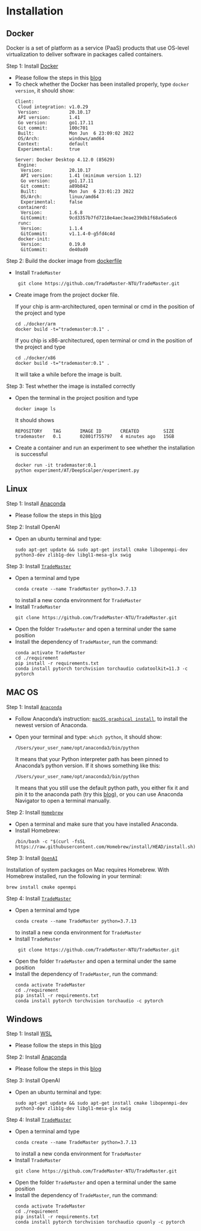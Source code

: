 # Installation
 

## Docker

Docker is a set of platform as a service (PaaS) products that use OS-level virtualization to deliver software in packages called containers.

Step 1: Install [Docker](https://docs.docker.com/)
- Please follow the steps in this [blog](https://docs.docker.com/engine/install/)
- To check whether the Docker has been installed properly, type `docker version`, it should show:
  ```
  Client:
   Cloud integration: v1.0.29
   Version:           20.10.17
   API version:       1.41
   Go version:        go1.17.11
   Git commit:        100c701
   Built:             Mon Jun  6 23:09:02 2022
   OS/Arch:           windows/amd64
   Context:           default
   Experimental:      true

  Server: Docker Desktop 4.12.0 (85629)
   Engine:
    Version:          20.10.17
    API version:      1.41 (minimum version 1.12)
    Go version:       go1.17.11
    Git commit:       a89b842
    Built:            Mon Jun  6 23:01:23 2022
    OS/Arch:          linux/amd64
    Experimental:     false
   containerd:
    Version:          1.6.8
    GitCommit:        9cd3357b7fd7218e4aec3eae239db1f68a5a6ec6
   runc:
    Version:          1.1.4
    GitCommit:        v1.1.4-0-g5fd4c4d
   docker-init:
    Version:          0.19.0
    GitCommit:        de40ad0
  ```

Step 2: Build the docker image from [dockerfile](https://github.com/TradeMaster-NTU/TradeMaster/blob/main/docker/Dockerfile)
- Install `TradeMaster`
  ```
   git clone https://github.com/TradeMaster-NTU/TradeMaster.git
  ```
- Create image from the project docker file.

  If your chip is arm-architectured, open terminal or cmd in the position of the project and type
  ```
  cd ./docker/arm
  docker build -t="trademaster:0.1" .
  ```
  If you chip is x86-architectured, open terminal or cmd in the position of the project and type
  ```
  cd ./docker/x86
  docker build -t="trademaster:0.1" .
  ```
  It will take a while before the image is built.

Step 3: Test whether the image is installed correctly

- Open the terminal in the project position and type
  ```
  docker image ls
  ```
  It should shows 
  ```
  REPOSITORY    TAG       IMAGE ID       CREATED         SIZE
  trademaster   0.1       02801f755797   4 minutes ago   15GB 
  ```
- Create a container and run an experiment to see whether the installation is successful
  ```
  docker run -it trademaster:0.1
  python experiment/AT/DeepScalper/experiment.py
  ```

## Linux
Step 1: Install [Anaconda](https://www.anaconda.com/products/individual)
- Please follow the steps in this [blog](https://linuxize.com/post/how-to-install-anaconda-on-ubuntu-18-04/)

Step 2: Install OpenAI

- Open an ubuntu terminal and type:
   ```
   sudo apt-get update && sudo apt-get install cmake libopenmpi-dev python3-dev zlib1g-dev libgl1-mesa-glx swig
   ```
Step 3: Install [`TradeMaster`](https://github.com/TradeMaster-NTU/TradeMaster)
- Open a terminal amd type 
  ```
  conda create --name TradeMaster python=3.7.13
  ```
  to install a new conda environment for `TradeMaster`
- Install `TradeMaster`
  ```
  git clone https://github.com/TradeMaster-NTU/TradeMaster.git
  ```
- Open the folder `TradeMaster` and open a terminal under the same position
- Install the dependency of `TradeMaster`, run the command:
   ```
   conda activate TradeMaster
   cd ./requirement
   pip install -r requirements.txt
   conda install pytorch torchvision torchaudio cudatoolkit=11.3 -c pytorch
   ```

## MAC OS
Step 1: Install [`Anaconda`](https://www.anaconda.com/products/individual)

- Follow Anaconda’s instruction: [`macOS graphical install`](https://docs.anaconda.com/anaconda/install/mac-os/), to install the newest version of Anaconda.

- Open your terminal and type: `which python`, it should show:
  ```
  /Users/your_user_name/opt/anaconda3/bin/python
  ```
  It means that your Python interpreter path has been pinned to Anaconda’s python version. If it shows something like this:
  ```
  /Users/your_user_name/opt/anaconda3/bin/python
  ```
  It means that you still use the default python path, you either fix it and pin it to the anaconda path (try this [blog](https://towardsdatascience.com/how-to-successfully-install-anaconda-on-a-mac-and-actually-get-it-to-work-53ce18025f97)), or you can use Anaconda Navigator to open a terminal manually.

Step 2: Install [`Homebrew`](https://brew.sh/)

- Open a terminal and make sure that you have installed Anaconda.
- Install Homebrew:
  ```
  /bin/bash -c "$(curl -fsSL https://raw.githubusercontent.com/Homebrew/install/HEAD/install.sh)"
  ```
Step 3: Install [`OpenAI`](https://github.com/openai/baselines)

Installation of system packages on Mac requires Homebrew. With Homebrew installed, run the following in your terminal:
```
brew install cmake openmpi
```
Step 4: Install [`TradeMaster`](https://github.com/TradeMaster-NTU/TradeMaster)
- Open a terminal amd type 
  ```
  conda create --name TradeMaster python=3.7.13
  ```
  to install a new conda environment for `TradeMaster`
- Install `TradeMaster`
  ```
   git clone https://github.com/TradeMaster-NTU/TradeMaster.git
  ```
- Open the folder `TradeMaster` and open a terminal under the same position
- Install the dependency of `TradeMaster`, run the command:
   ```
   conda activate TradeMaster
   cd ./requirement
   pip install -r requirements.txt
   conda install pytorch torchvision torchaudio -c pytorch
   ```
 
## Windows
Step 1: Install [WSL](https://docs.microsoft.com/en-us/windows/wsl/)
- Please follow the steps in this [blog](https://docs.microsoft.com/en-us/windows/wsl/install)

Step 2: Install [Anaconda](https://www.anaconda.com/products/individual)
- Please follow the steps in this [blog](https://linuxize.com/post/how-to-install-anaconda-on-ubuntu-18-04/)

Step 3: Install OpenAI

- Open an ubuntu terminal and type:
   ```
   sudo apt-get update && sudo apt-get install cmake libopenmpi-dev python3-dev zlib1g-dev libgl1-mesa-glx swig
   ```
Step 4: Install [`TradeMaster`](https://github.com/TradeMaster-NTU/TradeMaster)
- Open a terminal amd type 
  ```
  conda create --name TradeMaster python=3.7.13
  ```
  to install a new conda environment for `TradeMaster`
- Install `TradeMaster`
  ```
  git clone https://github.com/TradeMaster-NTU/TradeMaster.git
  ```
- Open the folder `TradeMaster` and open a terminal under the same position
- Install the dependency of `TradeMaster`, run the command:
   ```
   conda activate TradeMaster
   cd ./requirement
   pip install -r requirements.txt
   conda install pytorch torchvision torchaudio cpuonly -c pytorch
   ```

